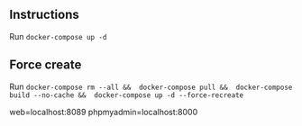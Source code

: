 
## Instructions
Run `docker-compose up -d`

## Force create
Run `docker-compose rm --all &&  docker-compose pull &&  docker-compose build --no-cache &&  docker-compose up -d --force-recreate`

web=localhost:8089
phpmyadmin=localhost:8000
